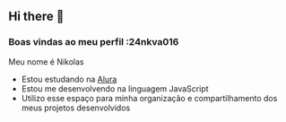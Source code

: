 ## Hi there 👋

### Boas vindas ao meu perfil :24nkva016

Meu nome é Nikolas

- Estou estudando na [Alura](https://www.alura.com.br)
- Estou me desenvolvendo na linguagem JavaScript
- Utilizo esse espaço para minha organização e compartilhamento dos meus projetos desenvolvidos

